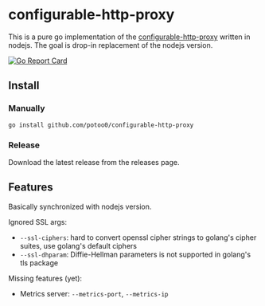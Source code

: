 # configurable-http-proxy

This is a pure go implementation of the
[configurable-http-proxy](https://github.com/jupyterhub/configurable-http-proxy)
written in nodejs. The goal is drop-in replacement of the nodejs version.

[![Go Report Card](https://goreportcard.com/badge/github.com/potoo0/configurable-http-proxy)](https://goreportcard.com/report/github.com/potoo0/configurable-http-proxy)

## Install

### Manually

```
go install github.com/potoo0/configurable-http-proxy
```

### Release

Download the latest release from the releases page.

## Features

Basically synchronized with nodejs version.

Ignored SSL args:
- `--ssl-ciphers`: hard to convert openssl cipher strings to golang's cipher suites, use golang's default ciphers
- `--ssl-dhparam`: Diffie-Hellman parameters is not supported in golang's tls package

Missing features (yet):

- Metrics server: `--metrics-port`, `--metrics-ip`
